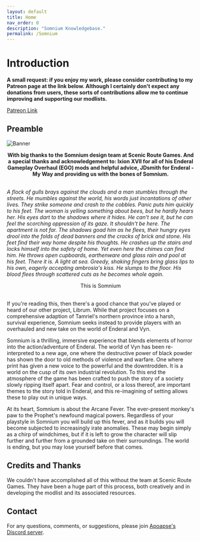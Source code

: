 ```yaml
---
layout: default
title: Home
nav_order: 0
description: "Somnium Knowledgebase."
permalink: /Somnium
---
```


# Introduction

**A small request: if you enjoy my work, please consider contributing to
my Patreon page at the link below. Although I certainly don\'t expect
any donations from users, these sorts of contributions allow me to
continue improving and supporting our modlists.**

[Patreon
Link](https://www.patreon.com/scenicroutegames?fan_landing=true)

## Preamble

![Banner](https://cdn.discordapp.com/attachments/879129485809713163/889302559657967616/Start_Screen.png?ex=680635cc&is=6804e44c&hm=8bfb551bfdb11c21c2281b44a0d3832a95172e74e258b45c1a9878c70bd5b78b&)

<div align="center"><b>With big thanks to the Somnium design team at Scenic Route Games. And a special thanks and acknowledgement to: Ixion XVII for all of his Enderal Gameplay Overhaul (EGO) mods and helpful advice, JDsmith for Enderal - My Way and providing us with the bones of Somnium. </b></div>
<br/>

*A flock of gulls brays against the clouds and a man stumbles through
the streets. He mumbles against the world, his words just incantations
of other lives. They strike someone and crash to the cobbles. Panic puts
him quickly to his feet. The woman is yelling something about bees, but
he hardly hears her. His eyes dart to the shadows where it hides. He
can\'t see it, but he can feel the scorching oppression of its gaze. It
shouldn\'t be here. The apartment is not far. The shadows goad him as he
flees, their hungry eyes drool into the folds of dead banners and the
cracks of brick and stone. His feet find their way home despite his
thoughts. He crashes up the stairs and locks himself into the safety of
home. Yet even here the chimes can find him. He throws open cupboards,
earthenware and glass rain and pool at his feet. There it is. A light at
sea. Greedy, shaking fingers bring glass lips to his own, eagerly
accepting ambrosia\'s kiss. He slumps to the floor. His blood flees
through scattered cuts as he becomes whole again.*

<div align="center"> This is Somnium </div>
<br/>

If you\'re reading this, then there\'s a good chance that you\'ve played
or heard of our other project, Librum. While that project focuses on a
comprehensive adaption of Tamriel\'s northern province into a harsh,
survival experience, Somnium seeks instead to provide players with an
overhauled and new take on the world of Enderal and Vyn.

Somnium is a thrilling, immersive experience that blends elements of horror into
the action/adventure of Enderal. The world of Vyn has been
re-interpreted to a new age, one where the destructive power of black
powder has shown the door to old methods of violence and warfare. One
where print has given a new voice to the powerful and the downtrodden.
It is a world on the cusp of its own industrial revolution. To this end
the atmosphere of the game has been crafted to push the story of a
society slowly ripping itself apart. Fear and control, or a loss
thereof, are important themes to the story told in Enderal, and this
re-imagining of setting allows these to play out in unique ways.

At its heart, Somnium is about the Arcane Fever. The ever-present
monkey\'s paw to the Prophet\'s newfound magical powers. Regardless of
your playstyle in Somnium you will build up this fever, and as it builds
you will become subjected to increasingly irate anomalies. These may
begin simply as a chirp of windchimes, but if it is left to grow the
character will slip further and further from a grounded take on their
surroundings. The world is ending, but you may lose yourself before that
comes.

## Credits and Thanks

We couldn\'t have accomplished all of this without the team at Scenic
Route Games. They have been a huge part of this process, both creatively
and in developing the modlist and its associated resources.

## Contact

For any questions, comments, or suggestions, please join [Apoapse\'s
Discord server](https://discord.gg/3f8vPYFmJX).

